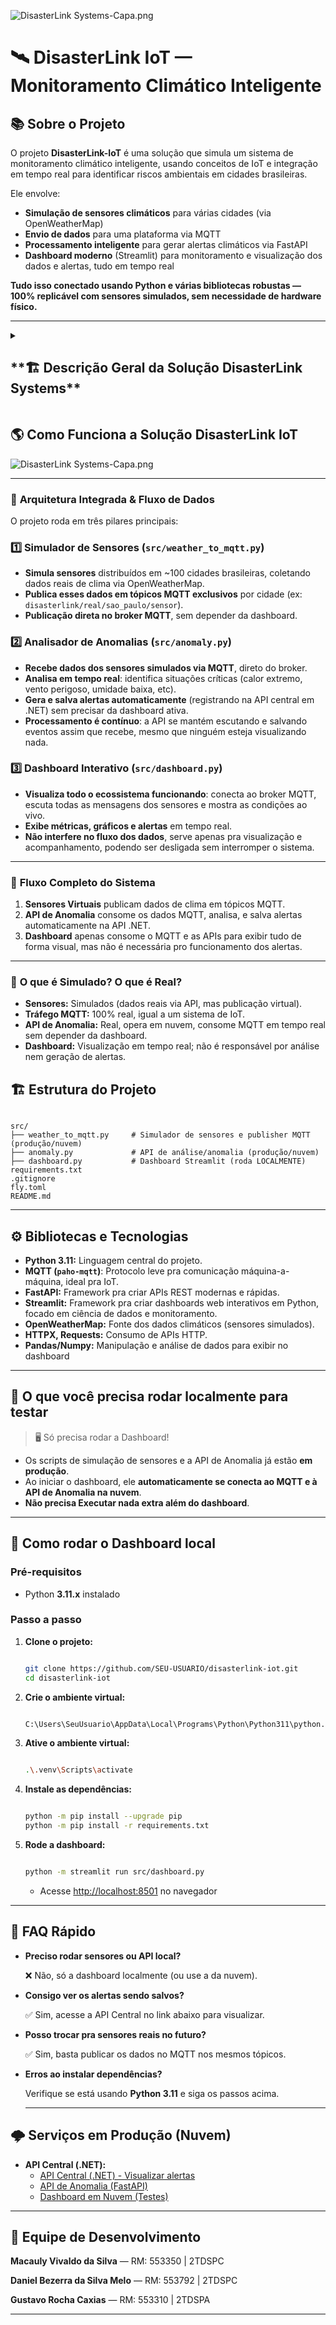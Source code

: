 ![DisasterLink Systems-Capa.png](https://github.com/user-attachments/assets/155f81d4-12a3-4e55-9f6e-6b7c8041b3f8)

# 🛰️ DisasterLink IoT — Monitoramento Climático Inteligente

## 📚 **Sobre o Projeto**

O projeto **DisasterLink-IoT** é uma solução que simula um sistema de monitoramento climático inteligente, usando conceitos de IoT e integração em tempo real para identificar riscos ambientais em cidades brasileiras.

Ele envolve:

- **Simulação de sensores climáticos** para várias cidades (via OpenWeatherMap)
- **Envio de dados** para uma plataforma via MQTT
- **Processamento inteligente** para gerar alertas climáticos via FastAPI
- **Dashboard moderno** (Streamlit) para monitoramento e visualização dos dados e alertas, tudo em tempo real

**Tudo isso conectado usando Python e várias bibliotecas robustas — 100% replicável com sensores simulados, sem necessidade de hardware físico.**

---

<details>
# <summary><h2>**🏗️ Descrição Geral da Solução DisasterLink Systems**</h2></summary>

O **DisasterLink Systems** é uma solução digital **colaborativa e inteligente** focada em situações de emergência pós-desastres naturais — enchentes, deslizamentos, temporais, incêndios, entre outros cenários críticos que afetam cidades brasileiras.

A solução visa **integrar cidadãos, autoridades e tecnologia**, centralizando:

- Informação sobre abrigos e pontos de apoio.
- Mapeamento de doações e necessidades.
- Comunicação eficiente e automatizada via alertas.
- Recomendação personalizada baseada em IA para direcionar quem precisa de ajuda ao recurso certo.

---

## 👥 **Público-Alvo**

- Moradores de áreas de risco
- Defesa Civil e órgãos municipais/estaduais
- Voluntários e ONGs
- Toda a comunidade afetada

---

## 🤝 **Lógica de Integração da Solução — Como Tudo Colabora**

### 🧩 **Arquitetura Modular, Escalável e Sinérgica**

A **DisasterLink** é construída sobre **quatro módulos principais**, cada um com responsabilidade própria, mas todos orquestrados para entregar monitoramento, resposta e inteligência em tempo real para situações de emergência.

---

### 1️⃣ **API Central (.NET C#)**

**🧠 Papel:**

Cérebro da plataforma. Controla as regras de negócio, segurança (autenticação JWT), auditoria de operações, persistência de dados, integração com IA e orquestração de alertas.

**🔌 Integração:**

- Serve de ponte única entre todos os módulos.
- Recebe e processa cadastros, logins, buscas, recomendações, registros de doação, emissão de alertas, etc.
- Exige token JWT para ações sensíveis.
- Responsável por auditar tudo que acontece na plataforma.

---

### 2️⃣ **Aplicativo Mobile (React Native)**

**👤 Papel:**

Principal canal para o cidadão.

Permite visualizar abrigos e pontos de coleta, receber alertas, buscar recomendações, cadastrar-se e participar de doações/voluntariado.

**🔗 Integração:**

- Consome exclusivamente os endpoints da **API central**.
- Nunca armazena dados críticos localmente: tudo sincronizado em tempo real via API.
- Segurança e consistência garantidas.

---

### 3️⃣ **Painel Web/Admin (Java Spring Boot + Thymeleaf)**

**🛡️ Papel:**

Plataforma de administração para gestores, Defesa Civil e órgãos oficiais.

Garante governança, controle e auditoria dos recursos do sistema.

**🔗 Integração:**

- Também consome a **API central** (consultas e gestão).
- Possui endpoints próprios para autenticação e cadastro de administradores.
- Só admins autenticados podem acessar recursos críticos (ex: criar/excluir abrigos, emitir alertas).
- Toda autorização é centralizada via JWT.

---

### 4️⃣ **Módulo IoT & Inteligência Climática (Python — MQTT & FastAPI)**

**🌪️ Papel:**

Responsável pelo **monitoramento automatizado do clima** em dezenas de cidades, detecção de anomalias ambientais em tempo real e disparo automático de alertas críticos.

**🚦 Integração:**

- Sensores simulados (ou reais) coletam dados do clima (OpenWeatherMap) e publicam via MQTT.
- A **API de Anomalia (FastAPI)** consome os dados direto do broker MQTT, analisa em tempo real e dispara alertas para a **API central** quando identifica situações de risco.
- Dashboard web (Streamlit) conecta ao mesmo broker e às APIs, exibindo todo o ecossistema ao vivo para acompanhamento.

---

### 🧬 **Como Tudo Funciona Junto**

- **Usuário comum (mobile)** acessa a API para visualizar abrigos/pontos/alertas, fazer login/cadastro, receber recomendações.
- **Admin (painel web)** acessa a API para gerenciar recursos, cadastrar entidades, emitir alertas e auditar operações.
- **Módulo IoT** opera 24/7, monitorando condições ambientais e disparando alertas automáticos sem intervenção humana, alimentando a API central.
- **Dashboard** permite visualização em tempo real de tudo que está acontecendo — desde leituras de sensores até alertas salvos no sistema.

---

### 🌟 **Benefícios da Integração**

- **🔒 Segurança Total:**
    
    Todas as operações sensíveis são protegidas por autenticação/autorização centralizada.
    
- **⏱️ Tempo Real e Consistência:**
    
    Mobile, web e IOT consomem e publicam dados sempre atualizados, tudo auditado e centralizado.
    
- **📈 Inteligência e Automação:**
    
    Regras de negócio, recomendações (IA/ML.NET) e alertas são orquestrados para máxima eficiência, sem risco de duplicidade ou atraso.
    
- **⚙️ Facilidade de Manutenção e Evolução:**
    
    Os módulos evoluem de forma independente, desde que mantenham o contrato com a API central.
    
</details>

## 🌎 Como Funciona a Solução DisasterLink IoT

![DisasterLink Systems-Capa.png](https://github.com/user-attachments/assets/c4d07999-f928-48b1-a7f7-560ba49a1b82)

---

### 🧩 **Arquitetura Integrada & Fluxo de Dados**

O projeto roda em três pilares principais:

### **1️⃣ Simulador de Sensores (`src/weather_to_mqtt.py`)**

- **Simula sensores** distribuídos em ~100 cidades brasileiras, coletando dados reais de clima via OpenWeatherMap.
- **Publica esses dados em tópicos MQTT exclusivos** por cidade (ex: `disasterlink/real/sao_paulo/sensor`).
- **Publicação direta no broker MQTT**, sem depender da dashboard.

### **2️⃣ Analisador de Anomalias (`src/anomaly.py`)**

- **Recebe dados dos sensores simulados via MQTT**, direto do broker.
- **Analisa em tempo real**: identifica situações críticas (calor extremo, vento perigoso, umidade baixa, etc).
- **Gera e salva alertas automaticamente** (registrando na API central em .NET) sem precisar da dashboard ativa.
- **Processamento é contínuo**: a API se mantém escutando e salvando eventos assim que recebe, mesmo que ninguém esteja visualizando nada.

### **3️⃣ Dashboard Interativo (`src/dashboard.py`)**

- **Visualiza todo o ecossistema funcionando**: conecta ao broker MQTT, escuta todas as mensagens dos sensores e mostra as condições ao vivo.
- **Exibe métricas, gráficos e alertas** em tempo real.
- **Não interfere no fluxo dos dados**, serve apenas pra visualização e acompanhamento, podendo ser desligada sem interromper o sistema.

---

### 🚀 **Fluxo Completo do Sistema**

1. **Sensores Virtuais** publicam dados de clima em tópicos MQTT.
2. **API de Anomalia** consome os dados MQTT, analisa, e salva alertas automaticamente na API .NET.
3. **Dashboard** apenas consome o MQTT e as APIs para exibir tudo de forma visual, mas não é necessária pro funcionamento dos alertas.

---

### 🧠 **O que é Simulado? O que é Real?**

- **Sensores:** Simulados (dados reais via API, mas publicação virtual).
- **Tráfego MQTT:** 100% real, igual a um sistema de IoT.
- **API de Anomalia:** Real, opera em nuvem, consome MQTT em tempo real sem depender da dashboard.
- **Dashboard:** Visualização em tempo real; não é responsável por análise nem geração de alertas.

## 🏗️ **Estrutura do Projeto**

```

src/
├── weather_to_mqtt.py     # Simulador de sensores e publisher MQTT (produção/nuvem)
├── anomaly.py             # API de análise/anomalia (produção/nuvem)
├── dashboard.py           # Dashboard Streamlit (roda LOCALMENTE)          
requirements.txt
.gitignore
fly.toml
README.md
```

---

## ⚙️ Bibliotecas e Tecnologias

- **Python 3.11:** Linguagem central do projeto.
- **MQTT (`paho-mqtt`)**: Protocolo leve pra comunicação máquina-a-máquina, ideal pra IoT.
- **FastAPI:** Framework pra criar APIs REST modernas e rápidas.
- **Streamlit:** Framework pra criar dashboards web interativos em Python, focado em ciência de dados e monitoramento.
- **OpenWeatherMap:** Fonte dos dados climáticos (sensores simulados).
- **HTTPX, Requests:** Consumo de APIs HTTP.
- **Pandas/Numpy:** Manipulação e análise de dados para exibir no dashboard

---

## 🚦 **O que você precisa rodar localmente para testar**

> 🖥️ Só precisa rodar a Dashboard!
> 
- Os scripts de simulação de sensores e a API de Anomalia já estão **em produção**.
- Ao iniciar o dashboard, ele **automaticamente se conecta ao MQTT e à API de Anomalia na nuvem**.
- **Não precisa Executar nada extra além do dashboard**.

---

## 🧪 **Como rodar o Dashboard local**

### **Pré-requisitos**

- Python **3.11.x** instalado

### **Passo a passo**

1. **Clone o projeto:**
    
    ```bash
    
    git clone https://github.com/SEU-USUARIO/disasterlink-iot.git
    cd disasterlink-iot
    ```
    
2. **Crie o ambiente virtual:**
    
    ```bash
    
    C:\Users\SeuUsuario\AppData\Local\Programs\Python\Python311\python.exe -m venv .venv
    ```
    
3. **Ative o ambiente virtual:**
    
    ```bash
    
    .\.venv\Scripts\activate
    ```
    
4. **Instale as dependências:**
    
    ```bash
    
    python -m pip install --upgrade pip
    python -m pip install -r requirements.txt
    ```
    
5. **Rode a dashboard:**
    
    ```bash
    
    python -m streamlit run src/dashboard.py
    ```
    
    - Acesse [http://localhost:8501](http://localhost:8501/) no navegador

---

## 🧠 **FAQ Rápido**

- **Preciso rodar sensores ou API local?**
    
    ❌ Não, só a dashboard localmente (ou use a da nuvem).
    
- **Consigo ver os alertas sendo salvos?**
    
    ✅ Sim, acesse a API Central no link abaixo para visualizar.
    
- **Posso trocar pra sensores reais no futuro?**
    
    ✅ Sim, basta publicar os dados no MQTT nos mesmos tópicos.
    
- **Erros ao instalar dependências?**
    
    Verifique se está usando **Python 3.11** e siga os passos acima.
    
    ---
    

## 🌩️ **Serviços em Produção (Nuvem)**

- **API Central (.NET):**
    - [API Central (.NET) - Visualizar alertas](https://disasterlink-api.fly.dev/api/alertasclimaticos)
    - [API de Anomalia (FastAPI)](https://anomaly-api.fly.dev/docs#/)
    - [Dashboard em Nuvem (Testes)](https://disasterlink-dashboard.fly.dev)

---

## 👥 **Equipe de Desenvolvimento**

[](data:image/gif;base64,R0lGODlhAQABAIAAAP///wAAACH5BAEAAAAALAAAAAABAAEAAAICRAEAOw==)

**Macauly Vivaldo da Silva** — RM: 553350 | 2TDSPC

**Daniel Bezerra da Silva Melo** — RM: 553792 | 2TDSPC

**Gustavo Rocha Caxias** — RM: 553310 | 2TDSPA

---

[](data:image/gif;base64,R0lGODlhAQABAIAAAP///wAAACH5BAEAAAAALAAAAAABAAEAAAICRAEAOw==)

[](data:image/gif;base64,R0lGODlhAQABAIAAAP///wAAACH5BAEAAAAALAAAAAABAAEAAAICRAEAOw==)
